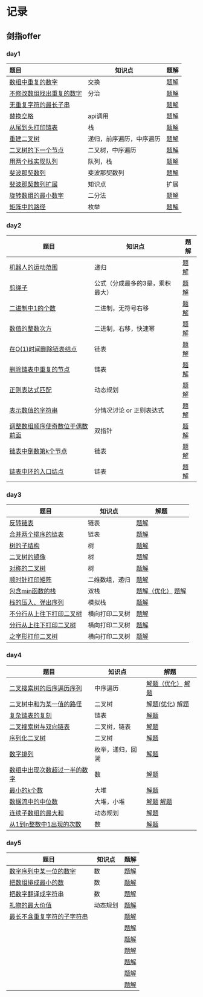 # 记录

## 剑指offer

### day1

| 题目                                                         | 知识点                   | 题解                                             |
| :----------------------------------------------------------- | ------------------------ | ------------------------------------------------ |
| [数组中重复的数字](https://leetcode-cn.com/problems/shu-zu-zhong-zhong-fu-de-shu-zi-lcof/) | 交换                     | [题解](/sword/offer/day1/FindRepeatNumber.java) |
| [不修改数组找出重复的数字](https://www.acwing.com/problem/content/15/) | 分治                     | [题解](/sword/offer/day1/DuplicateInArray.java) |
| [无重复字符的最长子串](https://leetcode-cn.com/problems/longest-substring-without-repeating-characters/) |                          | [题解](/sword/offer/day1/SearchArray.java)      |
| [替换空格](https://leetcode-cn.com/problems/ti-huan-kong-ge-lcof/) | api调用                  | [题解](/sword/offer/day1/ReplaceSpaces.java)    |
| [从尾到头打印链表](https://leetcode-cn.com/problems/cong-wei-dao-tou-da-yin-lian-biao-lcof/) | 栈                       | [题解](sword/offer/day1/ReplaceSpaces.java)      |
| [重建二叉树](https://leetcode-cn.com/problems/zhong-jian-er-cha-shu-lcof/) | 递归，前序遍历，中序遍历 | [题解](sword/offer/day1/BuildTree.java)          |
| [二叉树的下一个节点](https://www.acwing.com/problem/content/description/31/) | 二叉树，中序遍历         | [题解](sword/offer/day1/InorderSuccessor.java)   |
| [用两个栈实现队列](https://leetcode-cn.com/problems/yong-liang-ge-zhan-shi-xian-dui-lie-lcof/) | 队列，栈                 | [题解](sword/offer/day1/MyQueue.java)            |
| [斐波那契数列](https://www.acwing.com/problem/content/19/)   | 斐波那契数列             | [题解](sword/offer/day1/Fibonacci.java)          |
| [斐波那契数列扩展](https://www.acwing.com/blog/content/25/)  | 知识点                   | 扩展                                             |
| [旋转数组的最小数字](https://www.acwing.com/problem/content/20/) | 二分法                   | [题解](sword/offer/day1/FindMin.java)            |
| [矩阵中的路径](https://www.acwing.com/problem/content/21/)   | 枚举                     | [题解](sword/offer/day1/HasPath.java)            |



### day2

| 题目                                                         | 知识点                          | 题解                                                 |
| ------------------------------------------------------------ | ------------------------------- | ---------------------------------------------------- |
| [机器人的运动范围](https://leetcode-cn.com/problems/ji-qi-ren-de-yun-dong-fan-wei-lcof) | 递归                            | [题解](sword/offer/day2/MovingCount.java)            |
| [剪绳子](https://leetcode-cn.com/problems/jian-sheng-zi-lcof/) | 公式（分成最多的3是，乘积最大） | [题解](sword/offer/day2/MaxProductAfterCutting.java) |
| [二进制中1的个数](https://leetcode-cn.com/problems/er-jin-zhi-zhong-1de-ge-shu-lcof/) | 二进制，无符号右移              | [题解](sword/offer/day2/NumberOf1.java)              |
| [数值的整数次方](https://leetcode-cn.com/problems/shu-zhi-de-zheng-shu-ci-fang-lcof/) | 二进制，右移，快速幂            | [题解](sword/offer/day2/Power.java)                  |
| [在O(1)时间删除链表结点](https://www.acwing.com/problem/content/85/) | 链表                            | [题解](sword/offer/day2/DeleteNode.java)             |
| [删除链表中重复的节点](https://www.acwing.com/problem/content/27/) | 链表                            | [题解](sword/offer/day2/DeleteDuplication.java)      |
| [正则表达式匹配](https://www.acwing.com/problem/content/28/) | 动态规划                        | [题解](sword/offer/day2/IsMatch.java)                |
| [表示数值的字符串](https://www.acwing.com/problem/content/29/) | 分情况讨论 or 正则表达式        | [题解](sword/offer/day2/IsNumber.java)               |
| [调整数组顺序使奇数位于偶数前面](https://www.acwing.com/problem/content/30/) | 双指针                          | [题解](sword/offer/day2/ReOrderArray.java)           |
| [链表中倒数第k个节点](https://www.acwing.com/problem/content/32/) | 链表                            | [题解](sword/offer/day2/FindKthToTail.java)          |
| [链表中环的入口结点](https://www.acwing.com/problem/content/86/) | 链表                            | [题解](sword/offer/day2/EntryNodeOfLoop.java)        |



### day3

| 题目                                                         | 知识点         | 解题                                                         |
| ------------------------------------------------------------ | -------------- | ------------------------------------------------------------ |
| [反转链表](https://www.acwing.com/problem/content/33/)       | 链表           | [题解](sword/offer/day3/ReverseList.java)                    |
| [合并两个排序的链表](https://www.acwing.com/problem/content/34/) | 链表           | [题解](sword/offer/day3/HasSubtree.java)                     |
| [树的子结构](https://www.acwing.com/problem/content/35/)     | 树             | [题解](sword/offer/day3/HasSubtree.java)                     |
| [二叉树的镜像](https://www.acwing.com/problem/content/37/)   | 树             | [题解](sword/offer/day3/Mirror.java)                         |
| [对称的二叉树](https://www.acwing.com/problem/content/38/)   | 树             | [题解](sword/offer/day3/IsSymmetric.java)                    |
| [顺时针打印矩阵](https://www.acwing.com/problem/content/39/) | 二维数组，递归 | [题解](sword/offer/day3/PrintMatrix.java)                    |
| [包含min函数的栈](https://www.acwing.com/problem/content/90/) | 双栈           | [题解（优化）](sword/offer/day3/MinStack2.java) [题解](sword/offer/day3/MinStack.java) |
| [栈的压入、弹出序列](https://www.acwing.com/problem/content/40/) | 模拟栈         | [题解](sword/offer/day3/IsPopOrder.java)                     |
| [不分行从上往下打印二叉树](https://www.acwing.com/problem/content/41/) | 横向打印二叉树 | [题解](sword/offer/day3/PrintFromTopToBottom1.java)          |
| [分行从上往下打印二叉树](https://www.acwing.com/problem/content/42/) | 横向打印二叉树 | [题解](sword/offer/day3/PrintFromTopToBottom2.java)          |
| [之字形打印二叉树](https://www.acwing.com/problem/content/43/) | 横向打印二叉树 | [题解](sword/offer/day3/PrintFromTopToBottom3.java)          |



### day4

| 题目                                                         | 知识点           | 解题                                                         |
| ------------------------------------------------------------ | ---------------- | ------------------------------------------------------------ |
| [二叉搜索树的后序遍历序列](https://www.acwing.com/problem/content/44/) | 中序遍历         | [解题（优化）](sword/offer/day4/VerifySequenceOfBST2.java)  [解题](sword/offer/day4/VerifySequenceOfBST.java) |
| [二叉树中和为某一值的路径](https://www.acwing.com/problem/content/45/) | 二叉树           | [解题(优化)](sword/offer/day4/FindPath2.java)  [解题](sword/offer/day4/FindPath.java) |
| [复杂链表的复刻](https://www.acwing.com/problem/content/89/) | 链表             | [解题](sword/offer/day4/CopyRandomList.java)                 |
| [二叉搜索树与双向链表](https://www.acwing.com/problem/content/87/) | 二叉树，链表     | [解题](sword/offer/day4/Convert.java)                        |
| [序列化二叉树](https://www.acwing.com/problem/content/46/)   | 二叉树           | [解题](sword/offer/day4/Serialize.java)                      |
| [数字排列](https://www.acwing.com/problem/content/47/)       | 枚举，递归，回溯 | [解题](sword/offer/day4/Permutation.java)                    |
| [数组中出现次数超过一半的数字](https://www.acwing.com/problem/content/48/) | 数               | [解题](sword/offer/day4/MoreThanHalfNum.java)                |
| [最小的k个数](https://www.acwing.com/problem/content/49/)    | 大堆             | [解题](sword/offer/day4/GetLeastNumbers.java)                |
| [数据流中的中位数](https://www.acwing.com/problem/content/88/) | 大堆，小堆       | [解题](sword/offer/day4/GetMedianAndInsert.java)  [解题](sword/offer/day4/GetMedianAndInsert2.java) |
| [连续子数组的最大和](https://www.acwing.com/problem/content/50/) | 动态规划         | [解题](sword/offer/day4/MaxSubArray.java)                    |
| [从1到n整数中1出现的次数](https://www.acwing.com/problem/content/51/) | 数               | [解题](sword/offer/day4/NumberOf1Between1AndN.java)          |



### day5

| 题目                                                         | 知识点   | 题解                                              |
| ------------------------------------------------------------ | -------- | ------------------------------------------------- |
| [数字序列中某一位的数字](https://www.acwing.com/problem/content/52/) | 数       | [题解](sword/offer/day4/DigitAtIndex.java)        |
| [把数组排成最小的数](https://www.acwing.com/problem/content/54/) | 数       | [题解](sword/offer/day4/PrintMinNumber.java)      |
| [把数字翻译成字符串](https://www.acwing.com/problem/content/55/) | 数       | [题解](sword/offer/day4/GetTranslationCount.java) |
| [礼物的最大价值](https://www.acwing.com/problem/content/56/) | 动态规划 | [题解](sword/offer/day4/.java)                    |
| [最长不含重复字符的子字符串](https://www.acwing.com/problem/content/57/) |          | [题解](sword/offer/day4/.java)                    |
|                                                              |          | [题解](sword/offer/day4/.java)                    |
|                                                              |          | [题解](sword/offer/day4/.java)                    |
|                                                              |          | [题解](sword/offer/day4/.java)                    |
|                                                              |          | [题解](sword/offer/day4/.java)                    |
|                                                              |          | [题解](sword/offer/day4/.java)                    |
|                                                              |          | [题解](sword/offer/day4/.java)                    |

